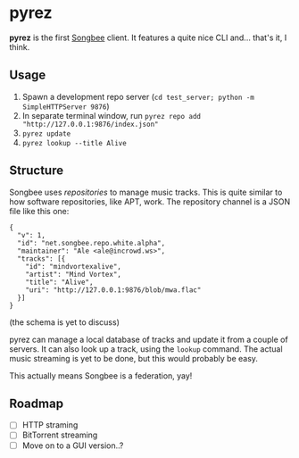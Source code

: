 pyrez
======

**pyrez** is the first [Songbee][] client. It features a quite nice CLI and... that's it, I think.

[Songbee]: https://songbee.net/

Usage
------

1. Spawn a development repo server (`cd test_server; python -m SimpleHTTPServer 9876`)
2. In separate terminal window, run `pyrez repo add "http://127.0.0.1:9876/index.json"`
3. `pyrez update`
4. `pyrez lookup --title Alive`

Structure
----------

Songbee uses *repositories* to manage music tracks. This is quite similar to how software repositories, like APT, work. The repository channel is a JSON file like this one:

```
{
  "v": 1,
  "id": "net.songbee.repo.white.alpha",
  "maintainer": "Ale <ale@incrowd.ws>",
  "tracks": [{
    "id": "mindvortexalive",
    "artist": "Mind Vortex",
    "title": "Alive",
    "uri": "http://127.0.0.1:9876/blob/mwa.flac"
  }]
}
```

(the schema is yet to discuss)

pyrez can manage a local database of tracks and update it from a couple of servers. It can also look up a track, using the `lookup` command. The actual music streaming is yet to be done, but this would probably be easy.

This actually means Songbee is a federation, yay!

Roadmap
--------

- [ ] HTTP straming
- [ ] BitTorrent streaming
- [ ] Move on to a GUI version..?